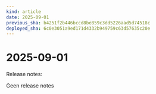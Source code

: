 ```yaml
---
kind: article
date: 2025-09-01
previous_sha: b4251f2b446bccd8be859c3dd5226aad5d74518c
deployed_sha: 6c0e3051a9ed171d4332b949759c63d57635c20e
---
```


# 2025-09-01

Release notes:

Geen release notes
